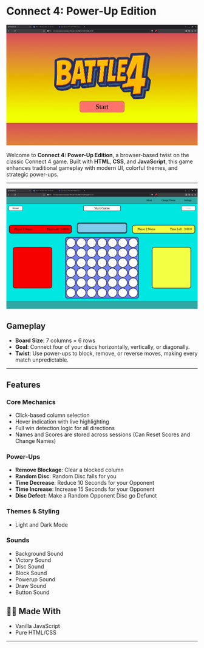 # Connect 4: Power-Up Edition

![Home.png](Assets/Images/Home.png)

Welcome to **Connect 4: Power-Up Edition**, a browser-based twist on the classic Connect 4 game. Built with **HTML**, **CSS**, and **JavaScript**, this game enhances traditional gameplay with modern UI, colorful themes, and strategic power-ups.

---

![Game.png](Assets/Images/Game.png)

## Gameplay

* **Board Size**: 7 columns × 6 rows
* **Goal**: Connect four of your discs horizontally, vertically, or diagonally.
* **Twist**: Use power-ups to block, remove, or reverse moves, making every match unpredictable.

---

## Features

### Core Mechanics

* Click-based column selection
* Hover indication with live highlighting
* Full win detection logic for all directions
* Names and Scores are stored across sessions (Can Reset Scores and Change Names)

### Power-Ups

* **Remove Blockage**: Clear a blocked column
* **Random Disc**: Random Disc falls for you
* **Time Decrease**: Reduce 10 Seconds for your Opponent
* **Time Increase**: Increase 15 Seconds for your Opponent
* **Disc Defect**: Make a Random Opponent Disc go Defunct

### Themes & Styling
* Light and Dark Mode

### Sounds
* Background Sound
* Victory Sound
* Disc Sound
* Block Sound
* Powerup Sound
* Draw Sound
* Button Sound

## 👨‍💻 Made With

* Vanilla JavaScript
* Pure HTML/CSS

---
